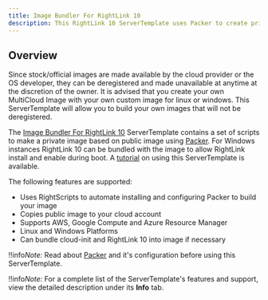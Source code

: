 ```yaml
---
title: Image Bundler For RightLink 10
description: This RightLink 10 ServerTemplate uses Packer to create private images
---
```


## Overview
Since stock/official images are made available by the cloud provider or the OS developer, they can be deregistered and made unavailable at anytime at the discretion of the owner. It is advised that you create your own MultiCloud Image with your own custom image for linux or windows. This ServerTemplate will allow you to build your own images that will not be deregistered.

The [Image Bundler For RightLink 10](http://www.rightscale.com/library/server_templates/Image-Bundler-For-RightLink-10/lineage/58435) ServerTemplate contains a set of scripts to make a private image based on public image using [Packer](http://packer.io). For Windows instances RightLink 10 can be bundled with the image to allow RightLink install and enable during boot. A [tutorial](tutorial.html) on using this ServerTemplate is available.

The following features are supported:

* Uses RightScripts to automate installing and configuring Packer to build your image
* Copies public image to your cloud account
* Supports AWS, Google Compute and Azure Resource Manager
* Linux and Windows Platforms
* Can bundle cloud-init and RightLink 10 into image if necessary

!!info*Note:* Read about [Packer](http://packer.io) and it's configuration before using this ServerTemplate.

!!info*Note:* For a complete list of the ServerTemplate's features and support, view the detailed description under its <b>Info</b> tab.
